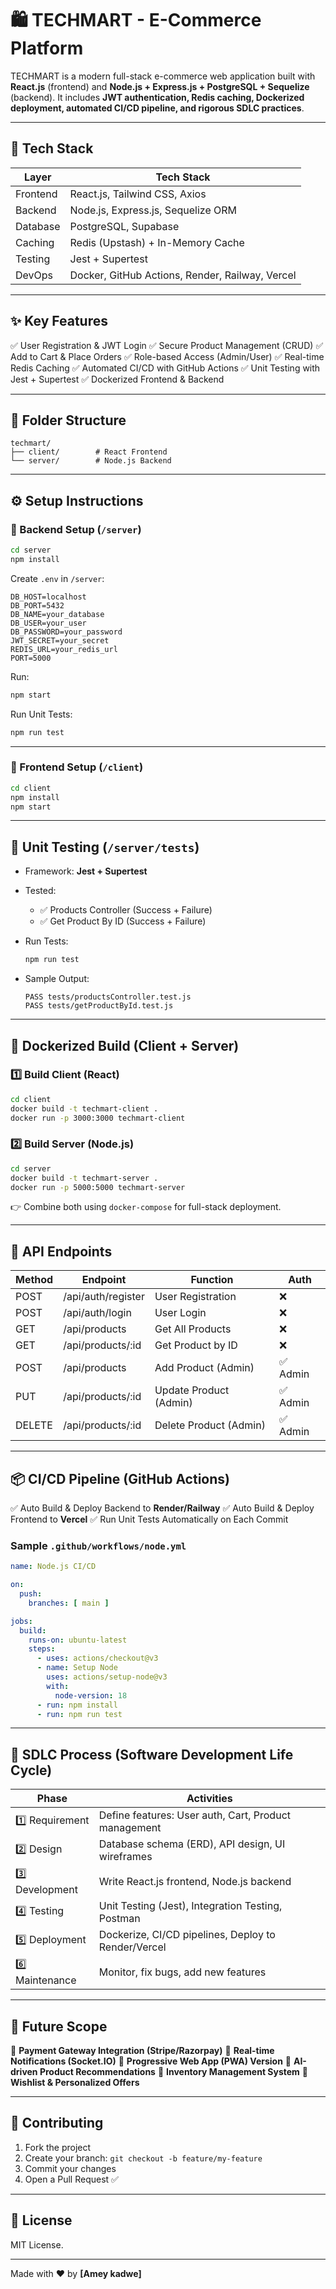# 🛍️ TECHMART - E-Commerce Platform

TECHMART is a modern full-stack e-commerce web application built with **React.js** (frontend) and **Node.js + Express.js + PostgreSQL + Sequelize** (backend). It includes **JWT authentication, Redis caching, Dockerized deployment, automated CI/CD pipeline, and rigorous SDLC practices**.

---

## 🚀 Tech Stack

| Layer    | Tech Stack                                      |
| -------- | ----------------------------------------------- |
| Frontend | React.js, Tailwind CSS, Axios                   |
| Backend  | Node.js, Express.js, Sequelize ORM              |
| Database | PostgreSQL, Supabase                            |
| Caching  | Redis (Upstash) + In-Memory Cache               |
| Testing  | Jest + Supertest                                |
| DevOps   | Docker, GitHub Actions, Render, Railway, Vercel |

---

## ✨ Key Features

✅ User Registration & JWT Login
✅ Secure Product Management (CRUD)
✅ Add to Cart & Place Orders
✅ Role-based Access (Admin/User)
✅ Real-time Redis Caching
✅ Automated CI/CD with GitHub Actions
✅ Unit Testing with Jest + Supertest
✅ Dockerized Frontend & Backend

---

## 📂 Folder Structure

```
techmart/
├── client/        # React Frontend
└── server/        # Node.js Backend
```

---

## ⚙️ Setup Instructions

### 🔧 Backend Setup (`/server`)

```bash
cd server
npm install
```

Create `.env` in `/server`:

```env
DB_HOST=localhost
DB_PORT=5432
DB_NAME=your_database
DB_USER=your_user
DB_PASSWORD=your_password
JWT_SECRET=your_secret
REDIS_URL=your_redis_url
PORT=5000
```

Run:

```bash
npm start
```

Run Unit Tests:

```bash
npm run test
```

---

### 🎨 Frontend Setup (`/client`)

```bash
cd client
npm install
npm start
```

---

## 🧪 Unit Testing (`/server/tests`)

* Framework: **Jest + Supertest**
* Tested:

  * ✅ Products Controller (Success + Failure)
  * ✅ Get Product By ID (Success + Failure)
* Run Tests:

  ```bash
  npm run test
  ```
* Sample Output:

  ```
  PASS tests/productsController.test.js
  PASS tests/getProductById.test.js
  ```

---

## 🐳 Dockerized Build (Client + Server)

### 1️⃣ Build Client (React)

```bash
cd client
docker build -t techmart-client .
docker run -p 3000:3000 techmart-client
```

### 2️⃣ Build Server (Node.js)

```bash
cd server
docker build -t techmart-server .
docker run -p 5000:5000 techmart-server
```

👉 Combine both using `docker-compose` for full-stack deployment.

---

## 🔗 API Endpoints

| Method | Endpoint           | Function               | Auth    |
| ------ | ------------------ | ---------------------- | ------- |
| POST   | /api/auth/register | User Registration      | ❌       |
| POST   | /api/auth/login    | User Login             | ❌       |
| GET    | /api/products      | Get All Products       | ❌       |
| GET    | /api/products/\:id | Get Product by ID      | ❌       |
| POST   | /api/products      | Add Product (Admin)    | ✅ Admin |
| PUT    | /api/products/\:id | Update Product (Admin) | ✅ Admin |
| DELETE | /api/products/\:id | Delete Product (Admin) | ✅ Admin |

---

## 📦 CI/CD Pipeline (GitHub Actions)

✅ Auto Build & Deploy Backend to **Render/Railway**
✅ Auto Build & Deploy Frontend to **Vercel**
✅ Run Unit Tests Automatically on Each Commit

### Sample `.github/workflows/node.yml`

```yaml
name: Node.js CI/CD

on:
  push:
    branches: [ main ]

jobs:
  build:
    runs-on: ubuntu-latest
    steps:
      - uses: actions/checkout@v3
      - name: Setup Node
        uses: actions/setup-node@v3
        with:
          node-version: 18
      - run: npm install
      - run: npm run test
```

---

## 🔄 SDLC Process (Software Development Life Cycle)

| Phase           | Activities                                           |
| --------------- | ---------------------------------------------------- |
| 1️⃣ Requirement | Define features: User auth, Cart, Product management |
| 2️⃣ Design      | Database schema (ERD), API design, UI wireframes     |
| 3️⃣ Development | Write React.js frontend, Node.js backend             |
| 4️⃣ Testing     | Unit Testing (Jest), Integration Testing, Postman    |
| 5️⃣ Deployment  | Dockerize, CI/CD pipelines, Deploy to Render/Vercel  |
| 6️⃣ Maintenance | Monitor, fix bugs, add new features                  |

---

## 🔮 Future Scope

🚀 **Payment Gateway Integration (Stripe/Razorpay)**
🚀 **Real-time Notifications (Socket.IO)**
🚀 **Progressive Web App (PWA) Version**
🚀 **AI-driven Product Recommendations**
🚀 **Inventory Management System**
🚀 **Wishlist & Personalized Offers**

---

## 🤝 Contributing

1. Fork the project
2. Create your branch: `git checkout -b feature/my-feature`
3. Commit your changes
4. Open a Pull Request ✅

---

## 📄 License

MIT License.

---

Made with ❤️ by **\[Amey kadwe]**
